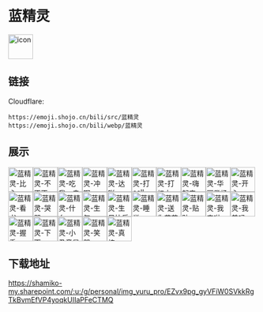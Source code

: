 # 蓝精灵
<img src="https://emoji.shojo.cn/bili/src/蓝精灵/icon.png" width="50" height="50" alt="icon">

## 链接
Cloudflare:
```
https://emoji.shojo.cn/bili/src/蓝精灵
https://emoji.shojo.cn/bili/webp/蓝精灵
```
## 展示
<img src="https://emoji.shojo.cn/bili/src/蓝精灵/蓝精灵-比心.png" width="50" height="50" alt="蓝精灵-比心"><img src="https://emoji.shojo.cn/bili/src/蓝精灵/蓝精灵-不不不.png" width="50" height="50" alt="蓝精灵-不不不"><img src="https://emoji.shojo.cn/bili/src/蓝精灵/蓝精灵-吃我一击.png" width="50" height="50" alt="蓝精灵-吃我一击"><img src="https://emoji.shojo.cn/bili/src/蓝精灵/蓝精灵-冲啊.png" width="50" height="50" alt="蓝精灵-冲啊"><img src="https://emoji.shojo.cn/bili/src/蓝精灵/蓝精灵-达咩.png" width="50" height="50" alt="蓝精灵-达咩"><img src="https://emoji.shojo.cn/bili/src/蓝精灵/蓝精灵-打call.png" width="50" height="50" alt="蓝精灵-打call"><img src="https://emoji.shojo.cn/bili/src/蓝精灵/蓝精灵-打扫中.png" width="50" height="50" alt="蓝精灵-打扫中"><img src="https://emoji.shojo.cn/bili/src/蓝精灵/蓝精灵-嗨起来.png" width="50" height="50" alt="蓝精灵-嗨起来"><img src="https://emoji.shojo.cn/bili/src/蓝精灵/蓝精灵-华丽登场.png" width="50" height="50" alt="蓝精灵-华丽登场"><img src="https://emoji.shojo.cn/bili/src/蓝精灵/蓝精灵-开心.png" width="50" height="50" alt="蓝精灵-开心"><img src="https://emoji.shojo.cn/bili/src/蓝精灵/蓝精灵-看书.png" width="50" height="50" alt="蓝精灵-看书"><img src="https://emoji.shojo.cn/bili/src/蓝精灵/蓝精灵-哭哭.png" width="50" height="50" alt="蓝精灵-哭哭"><img src="https://emoji.shojo.cn/bili/src/蓝精灵/蓝精灵-什么.png" width="50" height="50" alt="蓝精灵-什么"><img src="https://emoji.shojo.cn/bili/src/蓝精灵/蓝精灵-生气.png" width="50" height="50" alt="蓝精灵-生气"><img src="https://emoji.shojo.cn/bili/src/蓝精灵/蓝精灵-生日快乐.png" width="50" height="50" alt="蓝精灵-生日快乐"><img src="https://emoji.shojo.cn/bili/src/蓝精灵/蓝精灵-睡觉.png" width="50" height="50" alt="蓝精灵-睡觉"><img src="https://emoji.shojo.cn/bili/src/蓝精灵/蓝精灵-送你花花.png" width="50" height="50" alt="蓝精灵-送你花花"><img src="https://emoji.shojo.cn/bili/src/蓝精灵/蓝精灵-贴贴.png" width="50" height="50" alt="蓝精灵-贴贴"><img src="https://emoji.shojo.cn/bili/src/蓝精灵/蓝精灵-我来啦.png" width="50" height="50" alt="蓝精灵-我来啦"><img src="https://emoji.shojo.cn/bili/src/蓝精灵/蓝精灵-我美吗.png" width="50" height="50" alt="蓝精灵-我美吗"><img src="https://emoji.shojo.cn/bili/src/蓝精灵/蓝精灵-握手.png" width="50" height="50" alt="蓝精灵-握手"><img src="https://emoji.shojo.cn/bili/src/蓝精灵/蓝精灵-下雨.png" width="50" height="50" alt="蓝精灵-下雨"><img src="https://emoji.shojo.cn/bili/src/蓝精灵/蓝精灵-小丑竟是我.png" width="50" height="50" alt="蓝精灵-小丑竟是我"><img src="https://emoji.shojo.cn/bili/src/蓝精灵/蓝精灵-笑哭.png" width="50" height="50" alt="蓝精灵-笑哭"><img src="https://emoji.shojo.cn/bili/src/蓝精灵/蓝精灵-真棒.png" width="50" height="50" alt="蓝精灵-真棒">

## 下载地址

https://shamiko-my.sharepoint.com/:u:/g/personal/img_yuru_pro/EZvx9pg_gyVFiW0SVkkRgTkBvmEfVP4yoqkUIIaPFeCTMQ